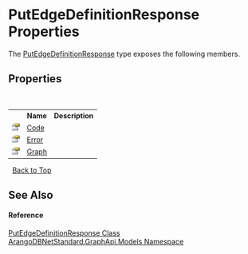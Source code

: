 # PutEdgeDefinitionResponse Properties
 

The <a href="a794adc5-0b83-4e22-c564-ead8f242019a">PutEdgeDefinitionResponse</a> type exposes the following members.


## Properties
&nbsp;<table><tr><th></th><th>Name</th><th>Description</th></tr><tr><td>![Public property](media/pubproperty.gif "Public property")</td><td><a href="b55ed819-a435-d2aa-7ca9-a29d2cc6f874">Code</a></td><td /></tr><tr><td>![Public property](media/pubproperty.gif "Public property")</td><td><a href="e2b7bbde-e812-4933-8e8f-072af162e7df">Error</a></td><td /></tr><tr><td>![Public property](media/pubproperty.gif "Public property")</td><td><a href="fc1b5e6c-2af0-a0c1-041a-5cba45494ad2">Graph</a></td><td /></tr></table>&nbsp;
<a href="#putedgedefinitionresponse-properties">Back to Top</a>

## See Also


#### Reference
<a href="a794adc5-0b83-4e22-c564-ead8f242019a">PutEdgeDefinitionResponse Class</a><br /><a href="6fb2338d-d8f7-f9c1-2056-1702fe9bf954">ArangoDBNetStandard.GraphApi.Models Namespace</a><br />